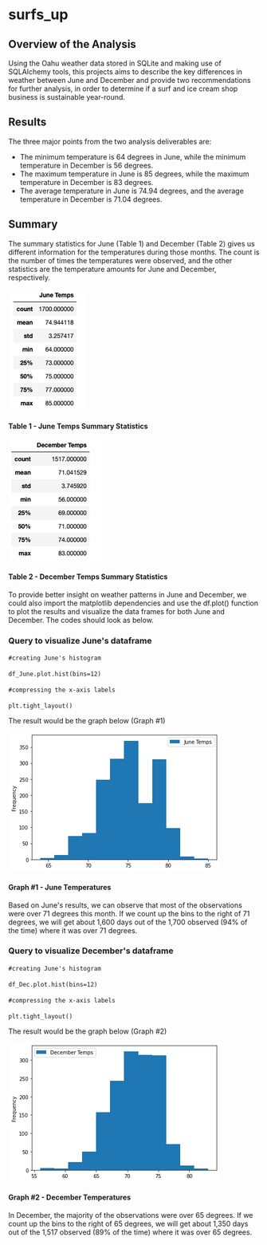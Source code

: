 # surfs_up

## Overview of the Analysis

Using the Oahu weather data stored in SQLite and making use of SQLAlchemy tools, this projects aims to describe the key differences in weather between June and December and provide two recommendations for further analysis, in order to determine if a surf and ice cream shop business is sustainable year-round.

## Results 

The three major points from the two analysis deliverables are: 

* The minimum temperature is 64 degrees in June, while the minimum temperature in December is 56 degrees.
* The maximum temperature in June is 85 degrees, while the maximum temperature in December is 83 degrees. 
* The average temperature in June is 74.94 degrees, and the average temperature in December is 71.04 degrees.

## Summary 

The summary statistics for June (Table 1) and December (Table 2) gives us different information for the temperatures during those months. The count is the number of times the temperatures were observed, and the other statistics are the temperature amounts for June and December, respectively. 

![image_name](June_temps.png)
#### Table 1 - June Temps Summary Statistics 

![image_name](Dec_temps.png)
#### Table 2 - December Temps Summary Statistics 

To provide better insight on weather patterns in June and December, we could also import the matplotlib dependencies and use the df.plot() function to plot the results and visualize the data frames for both June and December. The codes should look as below.

### Query to visualize June's dataframe 
```
#creating June's histogram 

df_June.plot.hist(bins=12)

#compressing the x-axis labels

plt.tight_layout()
```

The result would be the graph below (Graph #1) 

![image_name](June_Temps_Plot.png)
#### Graph #1 - June Temperatures 


Based on June's results, we can observe that most of the observations were over 71 degrees this month. If we count up the bins to the right of 71 degrees, we will get about 1,600 days out of the 1,700 observed (94% of the time) where it was over 71 degrees. 

### Query to visualize December's dataframe 

```
#creating June's histogram 

df_Dec.plot.hist(bins=12)

#compressing the x-axis labels

plt.tight_layout()
```

The result would be the graph below (Graph #2) 

![image_name](Dec_Temps_Plot.png)
#### Graph #2 - December Temperatures 

In December, the majority of the observations were over 65 degrees. If we count up the bins to the right of 65 degrees, we will get about 1,350 days out of the 1,517 observed (89% of the time) where it was over 65 degrees. 





